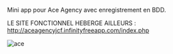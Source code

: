 Mini app pour Ace Agency avec enregistrement en BDD.

LE SITE FONCTIONNEL HEBERGE AILLEURS : http://aceagencyjcf.infinityfreeapp.com/index.php


![ace](https://github.com/Jisse7/aceAgencyBDD/assets/105201176/37c67ab4-30cd-4db2-9c9e-3ac2bdd305ac)
